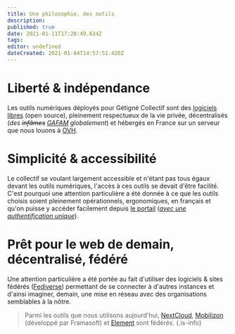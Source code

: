 ```yaml
---
title: Une philosophie, des outils
description: 
published: true
date: 2021-01-11T17:28:49.634Z
tags: 
editor: undefined
dateCreated: 2021-01-04T14:57:51.420Z
---
```


# Liberté & indépendance
Les outils numériques déployés pour Gétigné Collectif sont des [logiciels libres](https://fr.wikipedia.org/wiki/Logiciel_libre) (open source), pleinement respectueux de la vie privée, décentralisés (*des ~~infâmes~~ [GAFAM](https://fr.wikipedia.org/wiki/GAFAM) globalement*) et hébergés en France sur un serveur que nous louons à [OVH](https://www.ovh.com/fr/).

# Simplicité & accessibilité

Le collectif se voulant largement accessible et n'étant pas tous égaux devant les outils numériques, l'accès à ces outils se devait d'être facilité. C'est pourquoi une attention particulière a été donnée à ce que les outils choisis soient pleinement opérationnels, ergonomiques, en français et qu'on puisse y accéder facilement depuis [le portail](/outils-numeriques/le-portail) (*[avec une authentification unique](https://fr.wikipedia.org/wiki/Authentification_unique)*).

# Prêt pour le web de demain, décentralisé, fédéré
Une attention particulière a été portée au fait d'utiliser des logiciels & sites fédérés ([Fediverse](https://fr.wikipedia.org/wiki/Fediverse)) permettant de se connecter à d'autres instances et d'ainsi imaginer, demain, une mise en réseau avec des organisations semblables à la nôtre.

> Parmi les outils que nous utilisons aujourd'hui, [NextCloud](https://nextcloud.com/), [Mobilizon](https://joinmobilizon.org/fr/) (développé par Framasoft) et [Element]() sont fédérés.
{.is-info}

